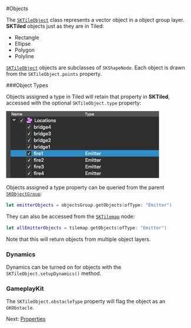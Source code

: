 #Objects

The [`SKTileObject`](#SKTileObject) class represents a vector object in a object group layer. **SKTiled** objects just as they are in Tiled:

- Rectangle
- Ellipse
- Polygon
- Polyline

[`SKTileObject`](#SKTileObject) objects are subclasses of `SKShapeNode`. Each object is drawn from the `SKTileObject.points` property.


###Object Types

Objects assigned a type in Tiled will retain that property in **SKTiled**, accessed with the optional `SKTileObject.type` property:

![Tiled obeject types](../img/object_types.png)

Objects assigned a type property can be queried from the parent [`SKObjectGroup`](#SKObjectGroup):

```swift
let emitterObjects = objectsGroup.getObjects(ofType: "Emitter")
```

They can also be accessed from the [`SKTilemap`](#SKTilemap) node:

```swift
let allEmitterObjects = tilemap.getObjects(ofType: "Emitter")
```

Note that this will return objects from multiple object layers.


### Dynamics

Dynamics can be turned on for objects with the `SKTileObject.setupDynamics()` method.

### GameplayKit

The `SKTileObject.obstacleType` property will flag the object as an `GKObstacle`.


 Next: [Properties](properties.html)
